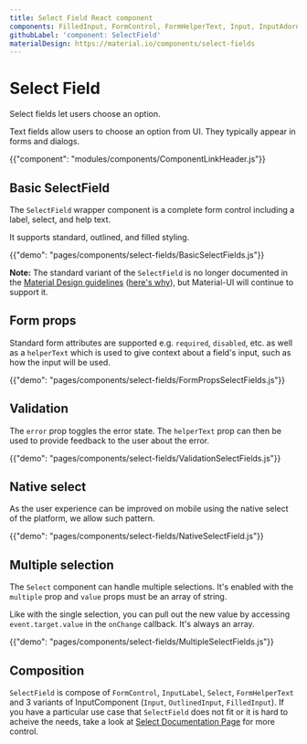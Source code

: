 ```yaml
---
title: Select Field React component
components: FilledInput, FormControl, FormHelperText, Input, InputAdornment, InputBase, InputLabel, OutlinedInput, SelectField
githubLabel: 'component: SelectField'
materialDesign: https://material.io/components/select-fields
---
```


# Select Field

<p class="description">Select fields let users choose an option.</p>

Text fields allow users to choose an option from UI. They typically appear in forms and dialogs.

{{"component": "modules/components/ComponentLinkHeader.js"}}

## Basic SelectField

The `SelectField` wrapper component is a complete form control including a label, select, and help text.

It supports standard, outlined, and filled styling.

{{"demo": "pages/components/select-fields/BasicSelectFields.js"}}

**Note:** The standard variant of the `SelectField` is no longer documented in the [Material Design guidelines](https://material.io/)
([here's why](https://medium.com/google-design/the-evolution-of-material-designs-text-fields-603688b3fe03)),
but Material-UI will continue to support it.

## Form props

Standard form attributes are supported e.g. `required`, `disabled`, etc. as well as a `helperText` which is used to give context about a field's input, such as how the input will be used.

{{"demo": "pages/components/select-fields/FormPropsSelectFields.js"}}

## Validation

The `error` prop toggles the error state.
The `helperText` prop can then be used to provide feedback to the user about the error.

{{"demo": "pages/components/select-fields/ValidationSelectFields.js"}}

## Native select

As the user experience can be improved on mobile using the native select of the platform,
we allow such pattern.

{{"demo": "pages/components/select-fields/NativeSelectField.js"}}

## Multiple selection

The `Select` component can handle multiple selections. It's enabled with the `multiple` prop and `value` props must be an array of string.

Like with the single selection, you can pull out the new value by accessing `event.target.value` in the `onChange` callback. It's always an array.

{{"demo": "pages/components/select-fields/MultipleSelectFields.js"}}

## Composition

`SelectField` is compose of `FormControl`, `InputLabel`, `Select`, `FormHelperText` and 3 variants of InputComponent (`Input`, `OutlinedInput`, `FilledInput`). If you have a particular use case that `SelectField` does not fit or it is hard to acheive the needs, take a look at [Select Documentation Page](/components/selects/#basic-select) for more control.
